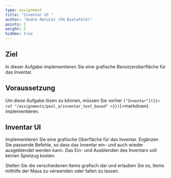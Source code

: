 ```yaml
---
type: assignment
title: "Inventar UI "
author: "Andre Matutat (FH Bielefeld)"
points: 2
weight: 5
hidden: true
---
```


## Ziel

In dieser Aufgabe implementieren Sie eine grafische Benutzeroberfläche für das Inventar.

## Voraussetzung

Um diese Aufgabe lösen zu können, müssen Sie vorher `["Inventar"]({{< ref "/assignments/pool_a/inventar_text_based" >}})`{=markdown} implementieren.

## Inventar UI

Implementieren Sie eine grafische Oberfläche für das Inventar. Ergänzen Sie passende Befehle, so dass das Inventar ein- und auch wieder ausgeblendet werden kann. Das Ein- und Ausblenden des Inventars soll keinen Spielzug kosten.

Stellen Sie die verschiedenen Items grafisch dar und erlauben Sie es, Items mithilfe der Maus zu verwenden oder fallen zu lassen.
